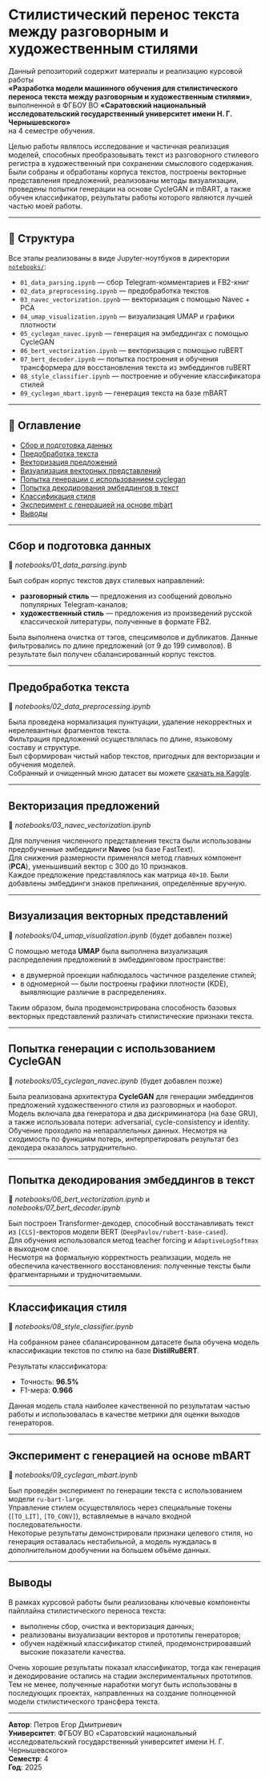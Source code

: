# Стилистический перенос текста между разговорным и художественным стилями

Данный репозиторий содержит материалы и реализацию курсовой работы  
**«Разработка модели машинного обучения для стилистического переноса текста между разговорным и художественным стилями»**,  
выполненной в ФГБОУ ВО **«Саратовский национальный исследовательский государственный университет имени Н. Г. Чернышевского»**  
на 4 семестре обучения.

Целью работы являлось исследование и частичная реализация моделей, способных преобразовывать текст из разговорного стилевого регистра в художественный при сохранении смыслового содержания.  
Были собраны и обработаны корпуса текстов, построены векторные представления предложений, реализованы методы визуализации, проведены попытки генерации на основе CycleGAN и mBART, а также обучен классификатор, результаты работы которого являются лучшей частью моей работы.

---

## 📁 Структура

Все этапы реализованы в виде Jupyter-ноутбуков в директории [`notebooks/`](notebooks/):

- `01_data_parsing.ipynb` — сбор Telegram-комментариев и FB2-книг
- `02_data_preprocessing.ipynb` — предобработка текстов
- `03_navec_vectorization.ipynb` — векторизация с помощью Navec + PCA
- `04_umap_visualization.ipynb` — визуализация UMAP и графики плотности
- `05_cyclegan_navec.ipynb` — генерация на эмбеддингах с помощью CycleGAN
- `06_bert_vectorization.ipynb` — векторизация с помощью ruBERT
- `07_bert_decoder.ipynb` — попытка построения и обучения трансформера для восстановления текста из эмбеддингов ruBERT
- `08_style_classifier.ipynb` — построение и обучение классификатора стилей
- `09_cyclegan_mbart.ipynb` — генерация текста на базе mBART

---

## 📑 Оглавление

- [Сбор и подготовка данных](#сбор-и-подготовка-данных)
- [Предобработка текста](#предобработка-текста)
- [Векторизация предложений](#векторизация-предложений)
- [Визуализация векторных представлений](#визуализация-векторных-представлений)
- [Попытка генерации с использованием cyclegan](#попытка-генерации-с-использованием-cyclegan)
- [Попытка декодирования эмбеддингов в текст](#попытка-декодирования-эмбеддингов-в-текст)
- [Классификация стиля](#классификация-стиля)
- [Эксперимент с генерацией на основе mbart](#эксперимент-с-генерацией-на-основе-mbart)
- [Выводы](#выводы)

---

## Сбор и подготовка данных

📄 *notebooks/01_data_parsing.ipynb*

Был собран корпус текстов двух стилевых направлений:
- **разговорный стиль** — предложения из сообщений довольно популярных Telegram-каналов;
- **художественный стиль** — предложения из произведений русской классической литературы, полученные в формате FB2.

Была выполнена очистка от тэгов, спецсимволов и дубликатов. Данные фильтровались по длине предложений (от 9 до 199 символов). В результате был получен сбалансированный корпус текстов.

---

## Предобработка текста

📄 *notebooks/02_data_preprocessing.ipynb*

Была проведена нормализация пунктуации, удаление некорректных и нерелевантных фрагментов текста.  
Фильтрация предложений осуществлялась по длине, языковому составу и структуре.  
Был сформирован чистый набор текстов, пригодных для векторизации и обучения моделей.  
Собранный и очищенный мною датасет вы можете [скачать на Kaggle](https://www.kaggle.com/datasets/funduckich/conversational-and-literary-style-sentences).

---

## Векторизация предложений

📄 *notebooks/03_navec_vectorization.ipynb*

Для получения численного представления текста были использованы предобученные эмбеддинги **Navec** (на базе FastText).  
Для снижения размерности применялся метод главных компонент (**PCA**), уменьшивший вектор с 300 до 10 признаков.  
Каждое предложение представлялось как матрица `40×10`. Были добавлены эмбеддинги знаков препинания, определённые вручную.

---

## Визуализация векторных представлений

📄 *notebooks/04_umap_visualization.ipynb* (будет добавлен позже)  

С помощью метода **UMAP** была выполнена визуализация распределения предложений в эмбеддинговом пространстве:
- в двумерной проекции наблюдалось частичное разделение стилей;
- в одномерной — были построены графики плотности (KDE), выявляющие различие в распределениях.

Таким образом, была продемонстрирована способность базовых векторных представлений различать стилистические признаки текста.

---

## Попытка генерации с использованием CycleGAN

📄 *notebooks/05_cyclegan_navec.ipynb* (будет добавлен позже)  

Была реализована архитектура **CycleGAN** для генерации эмбеддингов предложений художественного стиля из разговорных и наоборот.  
Модель включала два генератора и два дискриминатора (на базе GRU), а также использовала потери: adversarial, cycle-consistency и identity.  
Обучение проходило на непараллельных данных. Несмотря на сходимость по функциям потерь, интерпретировать результат без декодера оказалось затруднительно.

---

## Попытка декодирования эмбеддингов в текст

📄 *notebooks/06_bert_vectorization.ipynb* и *notebooks/07_bert_decoder.ipynb*

Был построен Transformer-декодер, способный восстанавливать текст из `[CLS]`-векторов модели BERT (`DeepPavlov/rubert-base-cased`).  
Для обучения использовался метод teacher forcing и `AdaptiveLogSoftmax` в выходном слое.  
Несмотря на формальную корректность реализации, модель не обеспечила качественного восстановления: полученные тексты были фрагментарными и трудночитаемыми.

---

## Классификация стиля

📄 *notebooks/08_style_classifier.ipynb*

На собранном ранее сбалансированном датасете была обучена модель классификации текстов по стилю на базе **DistilRuBERT**.  

Результаты классификатора:
- Точность: **96.5%**
- F1-мера: **0.966**

Данная модель стала наиболее качественной по результатам частью работы и использовалась в качестве метрики для оценки выходов генераторов.

---

## Эксперимент с генерацией на основе mBART

📄 *notebooks/09_cyclegan_mbart.ipynb*

Был проведён эксперимент по генерации текста с использованием модели `ru-bart-large`.  
Управление стилем осуществлялось через специальные токены (`[TO_LIT]`, `[TO_CONV]`), вставляемые в начало входной последовательности.  
Некоторые результаты демонстрировали признаки целевого стиля, но генерация оставалась нестабильной, а модель нуждалась в дополнительном дообучении на большем объёме данных.

---

## Выводы

В рамках курсовой работы были реализованы ключевые компоненты пайплайна стилистического переноса текста:
- выполнены сбор, очистка и векторизация данных;
- реализованы визуализации векторов и прототипы генераторов;
- обучен надёжный классификатор стилей, продемонстрировавший высокие показатели качества.

Очень хорошие результаты показал классификатор, тогда как генерация и декодирование остались на стадии экспериментальных прототипов. Тем не менее, полученные наработки могут быть использованы в последующих проектах, направленных на создание полноценной модели стилистического трансфера текста.

---

**Автор**: Петров Егор Дмитриевич  
**Университет**: ФГБОУ ВО «Саратовский национальный исследовательский государственный университет имени Н. Г. Чернышевского»  
**Семестр**: 4  
**Год**: 2025
